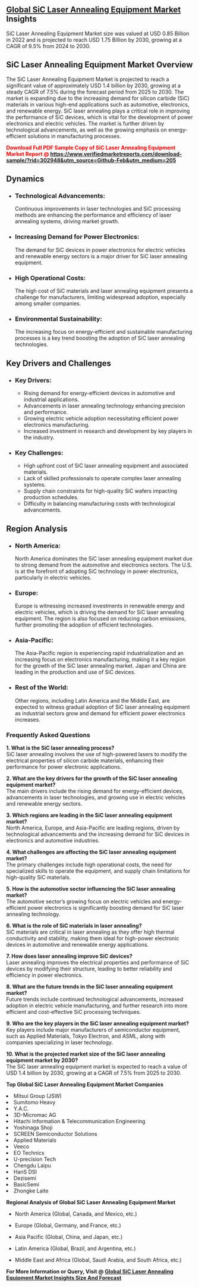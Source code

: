 <h2><a href="https://www.verifiedmarketreports.com/download-sample/?rid=302948&amp;utm_source=Github&amp;utm_medium=205" target="_blank">Global SiC Laser Annealing Equipment Market</a> Insights</h2><p>SiC Laser Annealing Equipment Market size was valued at USD 0.85 Billion in 2022 and is projected to reach USD 1.75 Billion by 2030, growing at a CAGR of 9.5% from 2024 to 2030.</p><p> <h2>SiC Laser Annealing Equipment Market Overview</h2> <p>The SiC Laser Annealing Equipment Market is projected to reach a significant value of approximately USD 1.4 billion by 2030, growing at a steady CAGR of 7.5% during the forecast period from 2025 to 2030. The market is expanding due to the increasing demand for silicon carbide (SiC) materials in various high-end applications such as automotive, electronics, and renewable energy. SiC laser annealing plays a critical role in improving the performance of SiC devices, which is vital for the development of power electronics and electric vehicles. The market is further driven by technological advancements, as well as the growing emphasis on energy-efficient solutions in manufacturing processes.</p> <p><strong><p><span class=""><span style="color: #ff0000;"><strong>Download Full PDF Sample Copy of SiC Laser Annealing Equipment Market Report</strong> @ </span><a href="https://www.verifiedmarketreports.com/download-sample/?rid=302948&amp;utm_source=Github-Feb&amp;utm_medium=205" target="_blank">https://www.verifiedmarketreports.com/download-sample/?rid=302948&amp;utm_source=Github-Feb&amp;utm_medium=205</a></span></p></strong></p> <h2>Dynamics</h2> <ul> <li><h3>Technological Advancements:</h3> Continuous improvements in laser technologies and SiC processing methods are enhancing the performance and efficiency of laser annealing systems, driving market growth.</li> <li><h3>Increasing Demand for Power Electronics:</h3> The demand for SiC devices in power electronics for electric vehicles and renewable energy sectors is a major driver for SiC laser annealing equipment.</li> <li><h3>High Operational Costs:</h3> The high cost of SiC materials and laser annealing equipment presents a challenge for manufacturers, limiting widespread adoption, especially among smaller companies.</li> <li><h3>Environmental Sustainability:</h3> The increasing focus on energy-efficient and sustainable manufacturing processes is a key trend boosting the adoption of SiC laser annealing technologies.</li> </ul> <h2>Key Drivers and Challenges</h2> <ul> <li><h3>Key Drivers:</h3> <ul> <li>Rising demand for energy-efficient devices in automotive and industrial applications.</li> <li>Advancements in laser annealing technology enhancing precision and performance.</li> <li>Growing electric vehicle adoption necessitating efficient power electronics manufacturing.</li> <li>Increased investment in research and development by key players in the industry.</li> </ul> </li> <li><h3>Key Challenges:</h3> <ul> <li>High upfront cost of SiC laser annealing equipment and associated materials.</li> <li>Lack of skilled professionals to operate complex laser annealing systems.</li> <li>Supply chain constraints for high-quality SiC wafers impacting production schedules.</li> <li>Difficulty in balancing manufacturing costs with technological advancements.</li> </ul> </li> </ul> <h2>Region Analysis</h2> <ul> <li><h3>North America:</h3> North America dominates the SiC laser annealing equipment market due to strong demand from the automotive and electronics sectors. The U.S. is at the forefront of adopting SiC technology in power electronics, particularly in electric vehicles.</li> <li><h3>Europe:</h3> Europe is witnessing increased investments in renewable energy and electric vehicles, which is driving the demand for SiC laser annealing equipment. The region is also focused on reducing carbon emissions, further promoting the adoption of efficient technologies.</li> <li><h3>Asia-Pacific:</h3> The Asia-Pacific region is experiencing rapid industrialization and an increasing focus on electronics manufacturing, making it a key region for the growth of the SiC laser annealing market. Japan and China are leading in the production and use of SiC devices.</li> <li><h3>Rest of the World:</h3> Other regions, including Latin America and the Middle East, are expected to witness gradual adoption of SiC laser annealing equipment as industrial sectors grow and demand for efficient power electronics increases.</li> </ul> <h3>Frequently Asked Questions</h3> <p><strong>1. What is the SiC laser annealing process?</strong><br>SiC laser annealing involves the use of high-powered lasers to modify the electrical properties of silicon carbide materials, enhancing their performance for power electronic applications.</p> <p><strong>2. What are the key drivers for the growth of the SiC laser annealing equipment market?</strong><br>The main drivers include the rising demand for energy-efficient devices, advancements in laser technologies, and growing use in electric vehicles and renewable energy sectors.</p> <p><strong>3. Which regions are leading in the SiC laser annealing equipment market?</strong><br>North America, Europe, and Asia-Pacific are leading regions, driven by technological advancements and the increasing demand for SiC devices in electronics and automotive industries.</p> <p><strong>4. What challenges are affecting the SiC laser annealing equipment market?</strong><br>The primary challenges include high operational costs, the need for specialized skills to operate the equipment, and supply chain limitations for high-quality SiC materials.</p> <p><strong>5. How is the automotive sector influencing the SiC laser annealing market?</strong><br>The automotive sector’s growing focus on electric vehicles and energy-efficient power electronics is significantly boosting demand for SiC laser annealing technology.</p> <p><strong>6. What is the role of SiC materials in laser annealing?</strong><br>SiC materials are critical in laser annealing as they offer high thermal conductivity and stability, making them ideal for high-power electronic devices in automotive and renewable energy applications.</p> <p><strong>7. How does laser annealing improve SiC devices?</strong><br>Laser annealing improves the electrical properties and performance of SiC devices by modifying their structure, leading to better reliability and efficiency in power electronics.</p> <p><strong>8. What are the future trends in the SiC laser annealing equipment market?</strong><br>Future trends include continued technological advancements, increased adoption in electric vehicle manufacturing, and further research into more efficient and cost-effective SiC processing techniques.</p> <p><strong>9. Who are the key players in the SiC laser annealing equipment market?</strong><br>Key players include major manufacturers of semiconductor equipment, such as Applied Materials, Tokyo Electron, and ASML, along with companies specializing in laser technology.</p> <p><strong>10. What is the projected market size of the SiC laser annealing equipment market by 2030?</strong><br>The SiC laser annealing equipment market is expected to reach a value of USD 1.4 billion by 2030, growing at a CAGR of 7.5% from 2025 to 2030.</p> </p><p><strong>Top Global SiC Laser Annealing Equipment Market Companies</strong></p><div data-test-id=""><p><li>Mitsui Group (JSW)</li><li> Sumitomo Heavy</li><li> Y.A.C.</li><li> 3D-Micromac AG</li><li> Hitachi Information & Telecommunication Engineering</li><li> Yoshinaga Shoji</li><li> SCREEN Semiconductor Solutions</li><li> Applied Materials</li><li> Veeco</li><li> EO Technics</li><li> U-precision Tech</li><li> Chengdu Laipu</li><li> HanS DSI</li><li> Dezisemi</li><li> BasicSemi</li><li> Zhongke Laite</li></p><div><strong>Regional Analysis of&nbsp;Global SiC Laser Annealing Equipment Market</strong></div><ul><li dir="ltr"><p dir="ltr">North America&nbsp;(Global, Canada, and Mexico, etc.)</p></li><li dir="ltr"><p dir="ltr">Europe (Global, Germany, and France, etc.)</p></li><li dir="ltr"><p dir="ltr">Asia Pacific&nbsp;(Global, China, and Japan, etc.)</p></li><li dir="ltr"><p dir="ltr">Latin America&nbsp;(Global, Brazil, and Argentina, etc.)</p></li><li dir="ltr">Middle East and Africa&nbsp;(Global, Saudi Arabia, and South Africa, etc.)</li></ul><p><strong>For More Information or Query, Visit @&nbsp;</strong><strong><a href="https://www.verifiedmarketreports.com/product/sic-laser-annealing-equipment-market/?utm_source=Github&amp;utm_medium=205" target="_blank">Global SiC Laser Annealing Equipment Market Insights Size And Forecast</a></strong></p></div>
